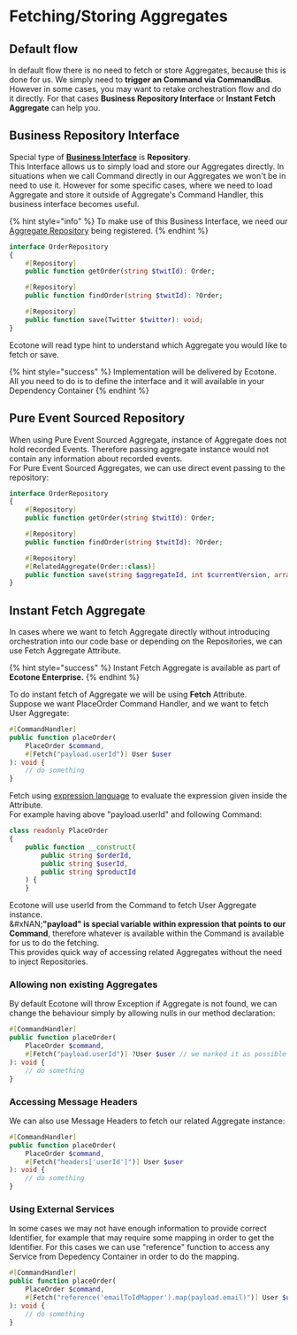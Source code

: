 # Fetching/Storing Aggregates

## Default flow

In default flow there is no need to fetch or store Aggregates, because this is done for us. We simply need to **trigger an Command via CommandBus**. However in some cases, you may want to retake orchestration flow and do it directly. For that cases **Business Repository Interface** or **Instant Fetch Aggregate** can help you.

## Business Repository Interface

Special type of [**Business Interface**](../business-interface/) is **Repository**. \
This Interface allows us to simply load and store our Aggregates directly. In situations when we call Command directly in our Aggregates we won't be in need to use it. However for some specific cases, where we need to load Aggregate and store it outside of Aggregate's Command Handler, this business interface becomes useful.&#x20;

{% hint style="info" %}
To make use of this Business Interface, we need our [Aggregate Repository](./) being registered.
{% endhint %}

```php
interface OrderRepository
{
    #[Repository]
    public function getOrder(string $twitId): Order;

    #[Repository]
    public function findOrder(string $twitId): ?Order;

    #[Repository]
    public function save(Twitter $twitter): void;
}
```

Ecotone will read type hint to understand which Aggregate you would like to fetch or save.

{% hint style="success" %}
Implementation will be delivered by Ecotone. All you need to do is to define the interface and it will available in your Dependency Container
{% endhint %}

## Pure Event Sourced Repository <a href="#for-event-sourced-aggregate" id="for-event-sourced-aggregate"></a>

When using Pure Event Sourced Aggregate, instance of Aggregate does not hold recorded Events. Therefore passing aggregate instance would not contain any information about recorded events. \
For Pure Event Sourced Aggregates, we can use direct event passing to the repository:

```php
interface OrderRepository
{
    #[Repository]
    public function getOrder(string $twitId): Order;

    #[Repository]
    public function findOrder(string $twitId): ?Order;

    #[Repository]
    #[RelatedAggregate(Order::class)]
    public function save(string $aggregateId, int $currentVersion, array $events): void;
}
```

## Instant Fetch Aggregate&#x20;

In cases where we want to fetch Aggregate directly without introducing orchestration into our code base or depending on the Repositories, we can use Fetch Aggregate Attribute.

{% hint style="success" %}
Instant Fetch Aggregate is available as part of **Ecotone Enterprise.**
{% endhint %}

To do instant fetch of Aggregate we will be using **Fetch** Attribute.\
Suppose we want PlaceOrder Command Handler, and we want to fetch User Aggregate:

```php
#[CommandHandler]
public function placeOrder(
    PlaceOrder $command,
    #[Fetch("payload.userId")] User $user
): void {
    // do something    
}
```

Fetch using [expression language](https://symfony.com/doc/current/reference/formats/expression_language.html) to evaluate the expression given inside the Attribute. \
For example having above "payload.userId" and following Command:

```php
class readonly PlaceOrder
{
    public function __construct(
        public string $orderId,
        public string $userId,
        public string $productId
    ) {
    }
```

Ecotone will use userId from the Command to fetch User Aggregate instance. \
&#xNAN;**"payload" is special variable within expression that points to our Command**, therefore whatever is available within the Command is available for us to do the fetching.\
This provides quick way of accessing related Aggregates without the need to inject Repositories.

### Allowing non existing Aggregates

By default Ecotone will throw Exception if Aggregate is not found, we can change the behaviour simply by allowing nulls in our method declaration:

```php
#[CommandHandler]
public function placeOrder(
    PlaceOrder $command,
    #[Fetch("payload.userId")] ?User $user // we marked it as possible null
): void {
    // do something    
}
```

### Accessing Message Headers

We can also use Message Headers to fetch our related Aggregate instance:

```php
#[CommandHandler]
public function placeOrder(
    PlaceOrder $command,
    #[Fetch("headers['userId']")] User $user
): void {
    // do something    
}
```

### Using External Services

In some cases we may not have enough information to provide correct Identifier, for example that may require some mapping in order to get the Identifier. For this cases we can use "reference" function to access any Service from Depedency Container in order to do the mapping.

```php
#[CommandHandler]
public function placeOrder(
    PlaceOrder $command,
    #[Fetch("reference('emailToIdMapper').map(payload.email)")] User $user
): void {
    // do something    
}
```
